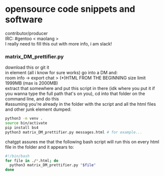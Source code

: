 # opensource code snippets and software  
contributor/producer  
IRC: #gentoo < maolang >  
I really need to fill this out with more info, i am slack!  

### matrix_DM_prettifier.py  
download this or git it  
in element (all i know for sure works) go into a DM and:  
room info -> export chat > (*)HTML FROM THE BEGINNING size limit 1999MB (max is 2000MB)  
extract that somewhere and put this script in there (idk where you put it if you wanna type the full path that's on you), cd into that folder on the command line, and do this  
#assuming you're already in the folder with the script and all the html files and other junk element dumped:  
```sh
python3 -m venv .
source bin/activate
pip install bs4
python3 matrix_DM_prettifier.py messages.html # for example...
```  

chatgpt assures me that the following bash script will run this on every html file in the folder and it appears to:
```bash
#!/bin/bash
for file in ./*.html; do
  python3 matrix_DM_prettifier.py "$file"
done
```
